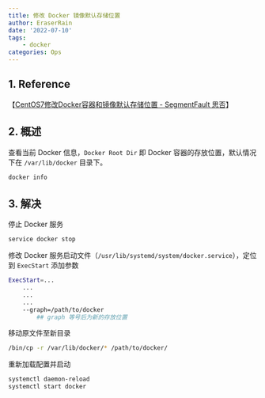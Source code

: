 ```yaml
---
title: 修改 Docker 镜像默认存储位置
author: EraserRain
date: '2022-07-10'
tags: 
    - docker
categories: Ops
---
```


## 1. Reference

【[CentOS7修改Docker容器和镜像默认存储位置 - SegmentFault 思否](https://segmentfault.com/a/1190000040326126)】

## 2. 概述

查看当前 Docker 信息，`Docker Root Dir` 即 Docker 容器的存放位置，默认情况下在 `/var/lib/docker` 目录下。

```bash
docker info
```

## 3. 解决

停止 Docker 服务

```bash
service docker stop
```

修改 Docker 服务启动文件（`/usr/lib/systemd/system/docker.service`），定位到 `ExecStart` 添加参数

```bash
ExecStart=...
	...
	...
	...
	--graph=/path/to/docker
		## graph 等号后为新的存放位置
```

移动原文件至新目录

```bash
/bin/cp -r /var/lib/docker/* /path/to/docker/
```

重新加载配置并启动

```bash
systemctl daemon-reload
systemctl start docker
```